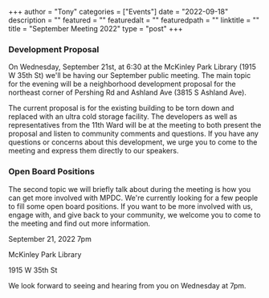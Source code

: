 
+++
author = "Tony"
categories = ["Events"]
date = "2022-09-18"
description = ""
featured = ""
featuredalt = ""
featuredpath = ""
linktitle = ""
title = "September Meeting 2022"
type = "post"
+++

### Development Proposal
On Wednesday, September 21st, at 6:30 at the McKinley Park Library (1915 W 35th St) we'll be having our September public meeting. The main topic for the evening will be a neighborhood development proposal for the northeast corner of Pershing Rd and Ashland Ave (3815 S Ashland Ave). 

The current proposal is for the existing building to be torn down and replaced with an ultra cold storage facility. The developers as well as representatives from the 11th Ward will be at the meeting to both present the proposal and listen to community comments and questions. If you have any questions or concerns about this development, we urge you to come to the meeting and express them directly to our speakers. 

### Open Board Positions
The second topic we will briefly talk about during the meeting is how you can get more involved with MPDC. We're currently looking for a few people to fill some open board positions. If you want to be more involved with us, engage with, and give back to your community, we welcome you to come to the meeting and find out more information. 

September 21, 2022
7pm

McKinley Park Library 

1915 W 35th St

We look forward to seeing and hearing from you on Wednesday at 7pm. 

<br/>
